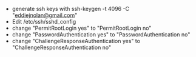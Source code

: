- generate ssh keys with ssh-keygen -t 4096 -C "eddiejnolan@gmail.com"
- Edit /etc/ssh/sshd_config
- change "PermitRootLogin yes" to "PermitRootLogin no"
- change "PasswordAuthentication yes" to "PasswordAuthentication no"
- change "ChallengeResponseAuthentication yes" to "ChallengeResponseAuthentication no"
